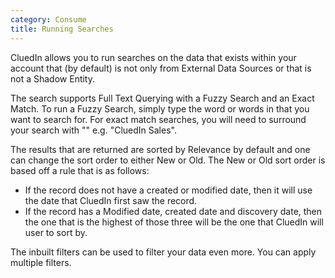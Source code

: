 ```yaml
---
category: Consume
title: Running Searches
---
```


CluedIn allows you to run searches on the data that exists within your account that (by default) is not only from External Data Sources or that is not a Shadow Entity. 

The search supports Full Text Querying with a Fuzzy Search and an Exact Match. To run a Fuzzy Search, simply type the word or words in that you want to search for. For exact match searches, you will need to surround your search with "" e.g. "CluedIn Sales".

The results that are returned are sorted by Relevance by default and one can change the sort order to either New or Old. The New or Old sort order is based off a rule that is as follows:

- If the record does not have a created or modified date, then it will use the date that CluedIn first saw the record. 
- If the record has a Modified date, created date and discovery date, then the one that is the highest of those three will be the one that CluedIn will user to sort by. 

The inbuilt filters can be used to filter your data even more. You can apply multiple filters. 
